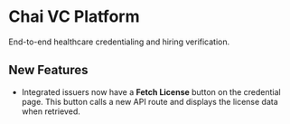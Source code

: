 # Chai VC Platform

End-to-end healthcare credentialing and hiring verification.

## New Features

- Integrated issuers now have a **Fetch License** button on the credential page. This button calls a new API route and displays the license data when retrieved.
